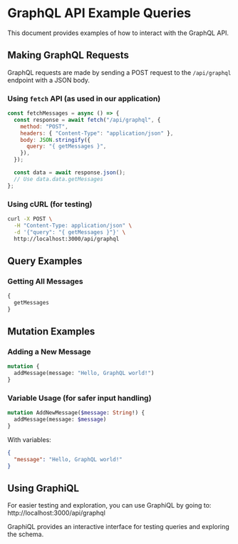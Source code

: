 # GraphQL API Example Queries

This document provides examples of how to interact with the GraphQL API.

## Making GraphQL Requests

GraphQL requests are made by sending a POST request to the `/api/graphql` endpoint with a JSON body.

### Using `fetch` API (as used in our application)

```javascript
const fetchMessages = async () => {
  const response = await fetch("/api/graphql", {
    method: "POST",
    headers: { "Content-Type": "application/json" },
    body: JSON.stringify({
      query: "{ getMessages }",
    }),
  });

  const data = await response.json();
  // Use data.data.getMessages
};
```

### Using cURL (for testing)

```bash
curl -X POST \
  -H "Content-Type: application/json" \
  -d '{"query": "{ getMessages }"}' \
  http://localhost:3000/api/graphql
```

## Query Examples

### Getting All Messages

```graphql
{
  getMessages
}
```

## Mutation Examples

### Adding a New Message

```graphql
mutation {
  addMessage(message: "Hello, GraphQL world!")
}
```

### Variable Usage (for safer input handling)

```graphql
mutation AddNewMessage($message: String!) {
  addMessage(message: $message)
}
```

With variables:

```json
{
  "message": "Hello, GraphQL world!"
}
```

## Using GraphiQL

For easier testing and exploration, you can use GraphiQL by going to:
http://localhost:3000/api/graphql

GraphiQL provides an interactive interface for testing queries and exploring the schema.
